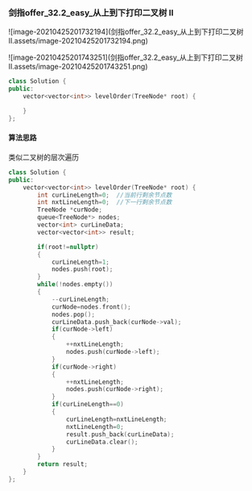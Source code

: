 ### 剑指offer_32.2_easy_从上到下打印二叉树 Ⅱ

![image-20210425201732194](剑指offer_32.2_easy_从上到下打印二叉树 Ⅱ.assets/image-20210425201732194.png)

![image-20210425201743251](剑指offer_32.2_easy_从上到下打印二叉树 Ⅱ.assets/image-20210425201743251.png)

```c++
class Solution {
public:
    vector<vector<int>> levelOrder(TreeNode* root) {

    }
};
```

#### 算法思路

类似二叉树的层次遍历

```c++
class Solution {
public:
    vector<vector<int>> levelOrder(TreeNode* root) {
        int curLineLength=0;  //当前行剩余节点数
        int nxtLineLength=0;  //下一行剩余节点数
        TreeNode *curNode;
        queue<TreeNode*> nodes;
        vector<int> curLineData;
        vector<vector<int>> result;

        if(root!=nullptr)
        {
            curLineLength=1;
            nodes.push(root);
        }
        while(!nodes.empty())
        {
            --curLineLength;
            curNode=nodes.front();
            nodes.pop();
            curLineData.push_back(curNode->val);
            if(curNode->left)
            {
                ++nxtLineLength;
                nodes.push(curNode->left);
            }
            if(curNode->right)
            {
                ++nxtLineLength;
                nodes.push(curNode->right);
            }
            if(curLineLength==0)
            {
                curLineLength=nxtLineLength;
                nxtLineLength=0;
                result.push_back(curLineData);
                curLineData.clear();
            }
        }
        return result;
    }
};
```

